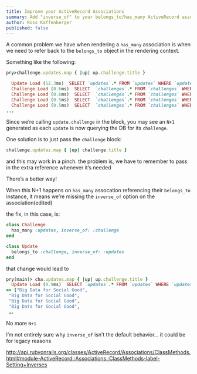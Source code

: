 ```yaml
---
title: Improve your ActiveRecord Associations
summary: Add "inverse_of" to your belongs_to/has_many ActiveRecord associations
author: Ross Kaffenberger
published: false
---
```


A common problem we have when rendering a `has_many` association is when we need to refer back to the `belongs_to` object in the rendering context.

Something like the following:

```ruby
pry>challenge.updates.map { |up| up.challenge.title }

  Update Load (12.3ms)  SELECT `updates`.* FROM `updates` WHERE `updates`.`challenge_id` = 1593  ORDER BY send_on DESC
  Challenge Load (0.6ms)  SELECT  `challenges`.* FROM `challenges` WHERE `challenges`.`archived_at` IS NULL AND `challenges`.`id` = 1593 LIMIT 1
  Challenge Load (0.6ms)  SELECT  `challenges`.* FROM `challenges` WHERE `challenges`.`archived_at` IS NULL AND `challenges`.`id` = 1593 LIMIT 1
  Challenge Load (0.5ms)  SELECT  `challenges`.* FROM `challenges` WHERE `challenges`.`archived_at` IS NULL AND `challenges`.`id` = 1593 LIMIT 1
  Challenge Load (0.5ms)  SELECT  `challenges`.* FROM `challenges` WHERE `challenges`.`archived_at` IS NULL AND `challenges`.`id` = 1593 LIMIT 1
...
```

Since we’re calling `update.challenge` in the block, you may see an `N+1` generated as each `update` is now querying the DB for its `challenge`.

One solution is to just pass the `challenge` block:

```ruby
challenge.updates.map { |up| challenge.title }
```

and this may work in a pinch. the problem is, we have to remember to pass in the extra reference whenever it’s needed

There’s a better way!

When this N+1 happens on `has_many` assocation referencing their `belongs_to` instance, it means we’re missing the `inverse_of` option on the association(edited)

the fix, in this case, is:

```ruby
class Challenge
  has_many :updates, inverse_of: :challenge
end

class Update
  belongs_to :challenge, inverse_of: :updates
end
```

that change would lead to

```ruby
pry(main)> cha.updates.map { |up| up.challenge.title }
  Update Load (0.9ms)  SELECT `updates`.* FROM `updates` WHERE `updates`.`challenge_id` = 1593  ORDER BY send_on DESC
=> ["Big Data for Social Good",
 "Big Data for Social Good",
 "Big Data for Social Good",
 "Big Data for Social Good",
 ….
```

No more `N+1`

I’m not entirely sure why `inverse_of` isn’t the default behavior… it could be for legacy reasons

http://api.rubyonrails.org/classes/ActiveRecord/Associations/ClassMethods.html#module-ActiveRecord::Associations::ClassMethods-label-Setting+Inverses
